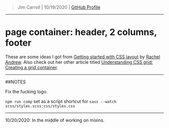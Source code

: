 > Jim Carroll |
> 10/19/2020 |
> [GitHub Profile](https://github.com/pulamusic)

---

# page container: header, 2 columns, footer

These are some ideas I got from [Getting started with CSS layout](https://www.smashingmagazine.com/2018/05/guide-css-layout/) by [Rachel Andrew](https://rachelandrew.co.uk/). Also check out her other article titled [Understanding CSS grid: Creating a grid container](https://www.smashingmagazine.com/2020/01/understanding-css-grid-container/).

---

##NOTES

Fix the fucking logo.

`npm run comp` set as a script shortcut for `sass --watch scss/styles.scss:css/styles.css`

---

10/20/2020: In the middle of working on mixins.
